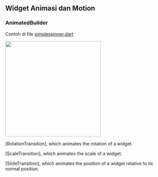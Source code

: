 ## Widget Animasi dan Motion
### AnimatedBuilder
Contoh di file [simplespinner.dart](https://github.com/Fourthten/praxis-academy/blob/master/novice/02-04/kasus/simplespinner.dart)

<img src="https://github.com/Fourthten/praxis-academy/blob/master/novice/02-04/kasus/record/simplespin.gif" width="300">

[RotationTransition], which animates the rotation of a widget.

[ScaleTransition], which animates the scale of a widget.

[SlideTransition], which animates the position of a widget relative to its normal position.